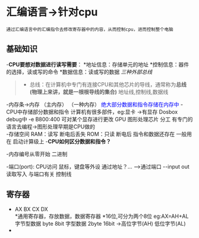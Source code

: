 # 汇编语言->针对cpu 
	通过汇编语言中的汇编指令去修改寄存器中的内容，从而控制cpu，进而控制整个电脑
## 基础知识
-**CPU要想对数据进行读写需要**：
	*地址信息：存储单元的地址
	*控制信息：器件的选择，读或写的命令
	*数据信息：读或写的数据
*三种外部总线*

>+ 总线：在计算机中专门有连接CPU和其他芯片的导线，通常称为**总线 (物理上来讲，就是一根根导线的集合)**
   地址线,控制线,数据线

-内存条->内存  （主内存） （一种内存）
  <font color='blue'> 绝大部分数据和指令存储在内存中</font>
-CPU中存储部分数据和指令
	计算机有很多部件，eg:显卡 ->有显存
					Dosbox debug中 -e B800:400 可对某个显存进行更改
			GPU 图形处理芯片 分工 有专门的语言去编程->图形处理早期是CPU做的  
-存储空间
	RAM：读写  断电后丢失
	ROM：只读  断电后 指令和数据还存在 一般用在 启动计算级上
-**CPU如何区分数据和指令？**

-内存编号从零开始   二进制

-端口(port):
	CPU访问 鼠标，键盘等外设  通过地址？... -->通过端口
  --input out 读取写入 与端口有关  控制线

## 寄存器
- AX BX CX DX  
     *通用寄存器，存放数据，数据寄存器 
     *16位,可分为两个8位  eg:AX=AH+AL
	字节型数据  byte 8bit    字型数据 2byte 16bit ->高位字节(AH)  低位字节(AL)
- 
	





